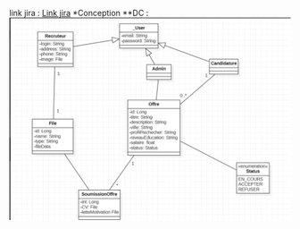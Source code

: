 link jira  : <a href="https://oussamalasri12.atlassian.net/jira/software/projects/MYR/boards/7/backlog" target="_blank">Link jira</a>
*Conception
**DC  : 
![alt text](https://github.com/Oussama-lasri/MyRh-backEnd/blob/master/Conception/DC-MyRHS.png?raw=true)
